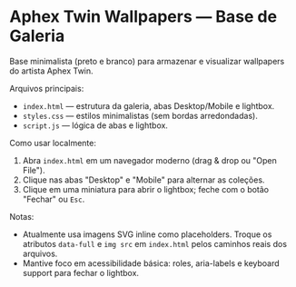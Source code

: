 # Aphex Twin Wallpapers — Base de Galeria

Base minimalista (preto e branco) para armazenar e visualizar wallpapers do artista Aphex Twin.

Arquivos principais:
- `index.html` — estrutura da galeria, abas Desktop/Mobile e lightbox.
- `styles.css` — estilos minimalistas (sem bordas arredondadas).
- `script.js` — lógica de abas e lightbox.

Como usar localmente:
1. Abra `index.html` em um navegador moderno (drag & drop ou "Open File").
2. Clique nas abas "Desktop" e "Mobile" para alternar as coleções.
3. Clique em uma miniatura para abrir o lightbox; feche com o botão "Fechar" ou `Esc`.

Notas:
- Atualmente usa imagens SVG inline como placeholders. Troque os atributos `data-full` e `img src` em `index.html` pelos caminhos reais dos arquivos.
- Mantive foco em acessibilidade básica: roles, aria-labels e keyboard support para fechar o lightbox.

